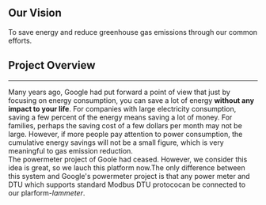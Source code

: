  <!-- toc -->

## Our Vision

To save energy and reduce greenhouse gas emissions through our common efforts.



## Project Overview

---

Many years ago, Google had put forward a point of view that just by focusing on energy consumption, you can save a lot of energy **without any impact to your life**. For companies with large electricity consumption, saving a few percent of the energy means saving a lot of money. For families, perhaps the saving cost of a few dollars per month may not be large. However, if more people pay attention to power consumption, the cumulative energy savings will not be a small figure, which is very meaningful to gas emission reduction.  
The powermeter project of Goole had ceased. However, we consider this idea is great, so we lauch this platform now.The only difference between this system and Google's powermeter project is that any power meter and DTU which supports standard Modbus DTU protococan be connected to our plarform-*lammeter*.